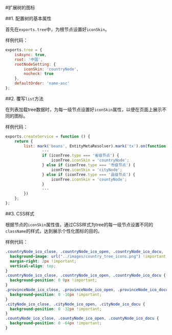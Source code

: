 #扩展树的图标

##1. 配置树的基本属性

首先在`exports.tree`中，为根节点设置好`iconSkin`。

样例代码：
```javascript
exports.tree = {
    isAsync: true,
    root: '中国',
    rootNodeSetting: {
        iconSkin: 'countryNode',
        nocheck: true
    },
    defaultOrder: 'name-asc'
};
```
##2. 覆写`list`方法

在列表加载tree数据时，为每一级节点设置好`iconSkin`属性，以便在页面上展示不同的图标。

样例代码：
```javascript
exports.createService = function () {
    return {
        list: mark('beans', EntityMetaResolver).mark('tx').on(function(resolver, entity, options) {
                ···
                if (iconTree.type === '省级节点') {
                    iconTree.iconSkin = 'countryNode';
                } else if (iconTree.type === '市级节点') {
                    iconTree.iconSkin = 'cityNode';
                } else if (iconTree.type === '县级节点') {
                    iconTree.iconSkin = 'countyNode';
                }
                ···
        })
    };
};
```

##3. CSS样式

根据节点的`iconSkin`属性值，通过CSS样式为tree的每一级节点设置不同的`className`的样式，达到展示个性化图标的目的。

样例代码：
```css
.countryNode_ico_close, .countryNode_ico_open, .countryNode_ico_docu, .provinceNode_ico_close, .provinceNode_ico_open, .provinceNode_ico_docu, .cityNode_ico_close, .cityNode_ico_open, .cityNode_ico_docu, .countyNode_ico_close, .countyNode_ico_open, .countyNode_ico_docu{
  background-image: url("../images/country_tree_icons.png") !important;
  margin-right: 2px !important;
  vertical-align: top;
}
.countryNode_ico_close, .countryNode_ico_open, .countryNode_ico_docu {
  background-position: 0 0px !important;
}
.provinceNode_ico_close, .provinceNode_ico_open, .provinceNode_ico_docu {
  background-position: 0 -16px !important;
}
.cityNode_ico_close, .cityNode_ico_open, .cityNode_ico_docu {
  background-position: 0 -32px !important;
}
.countyNode_ico_close, .countyNode_ico_open, .countyNode_ico_docu {
  background-position: 0 -64px !important;
}
```
